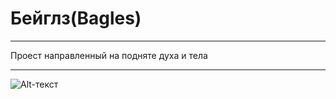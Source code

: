 # Бейглз(Bagles)
___

Проест направленный на подняте духа и тела 

___

![Alt-текст](https://druzhniy-center.ru/wp-content/uploads/8/3/9/8393ebcc7e2447b3ba3bdd6d13a18988.jpeg "Гы")
